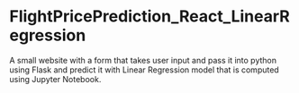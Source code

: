 ﻿# FlightPricePrediction_React_LinearRegression
A small website with a form that takes user input and pass it into python using Flask and predict it with Linear Regression model that is computed using Jupyter Notebook.
